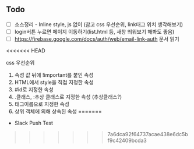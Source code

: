 ## Todo

- [ ] 소스정리 - Inline style, js 없이 (참고 css 우선순위, link태그 위치 생각해보기)
- [ ] login버튼 누르면 페이지 이동하기(list.html 등, 새창 띄워보기 해봐도 좋음)
- [ ] https://firebase.google.com/docs/auth/web/email-link-auth 문서 읽기

<<<<<<< HEAD

css 우선순위
1. 속성 값 뒤에 !important를 붙인 속성
2. HTML에서 style을 직접 지정한 속성
3. #id로 지정한 속성
4. .클래스, :추상 클래스로 지정한 속성 (추상클래스?)
5. 태그이름으로 지정한 속성
6. 상위 객체에 의해 상속된 속성
=======
- Slack Push Test
>>>>>>> 7a6dca92f64737acae438e6dc5bf9c42409bcda3

